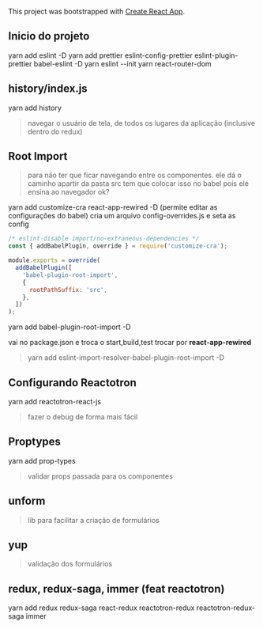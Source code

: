 This project was bootstrapped with [Create React App](https://github.com/facebook/create-react-app).

## Inicio do projeto

yarn add eslint -D
yarn add prettier eslint-config-prettier eslint-plugin-prettier babel-eslint -D
yarn eslint --init
yarn react-router-dom

## history/index.js

yarn add history

> navegar o usuário de tela, de todos os lugares da aplicação (inclusive dentro do redux)

## Root Import

> para não ter que ficar navegando entre os componentes. ele dá o caminho apartir da pasta src
> tem que colocar isso no babel pois ele ensina ao navegador ok?

yarn add customize-cra react-app-rewired -D (permite editar as configurações do babel)
cria um arquivo config-overrides.js e seta as config

```js
/* eslint-disable import/no-extraneous-dependencies */
const { addBabelPlugin, override } = require('customize-cra');

module.exports = override(
  addBabelPlugin([
    'babel-plugin-root-import',
    {
      rootPathSuffix: 'src',
    },
  ])
);
```

yarn add babel-plugin-root-import -D

vai no package.json e troca o start,build,test trocar por **react-app-rewired**

> yarn add eslint-import-resolver-babel-plugin-root-import -D

## Configurando Reactotron

yarn add reactotron-react-js

> fazer o debug de forma mais fácil

## Proptypes

yarn add prop-types

> validar props passada para os componentes

## unform

> lib para facilitar a criação de formulários

## yup

> validação dos formulários

## redux, redux-saga, immer (feat reactotron)

yarn add redux redux-saga react-redux reactotron-redux reactotron-redux-saga immer

